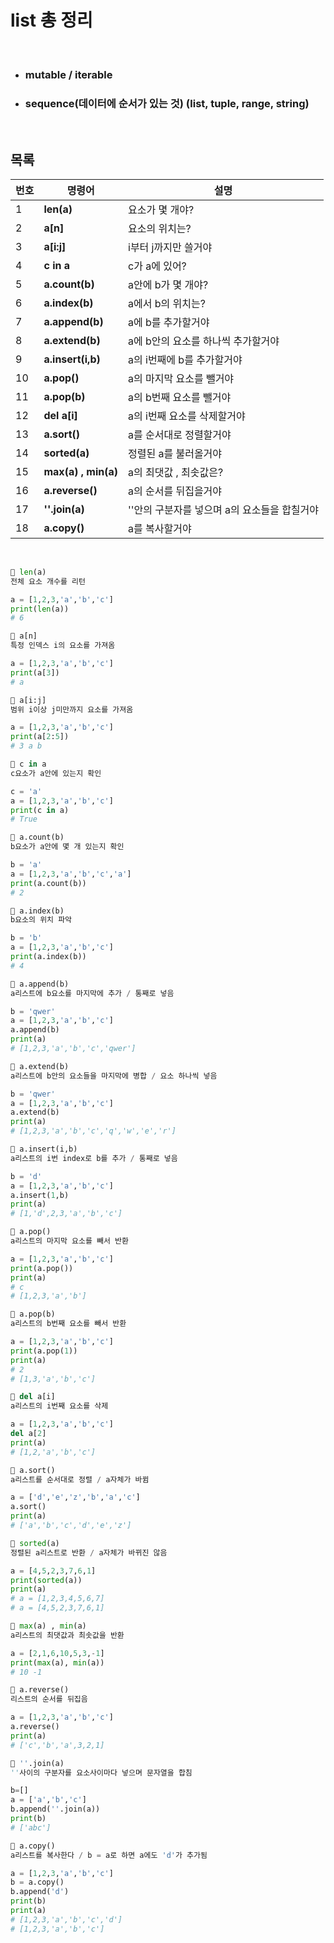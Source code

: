 # list 총 정리

<br/>

- ### mutable / iterable
- ### sequence(데이터에 순서가 있는 것) (list, tuple, range, string)

<br/>

## 목록
|번호|명령어|설명|
|--|-------|----------------------------------------------------|
|1|**len(a)**|요소가 몇 개야?|
|2|**a[n]**|요소의 위치는?|
|3|**a[i:j]**|i부터 j까지만 쓸거야|
|4|**c in a**|c가 a에 있어?|
|5|**a.count(b)**|a안에 b가 몇 개야?|
|6|**a.index(b)**|a에서 b의 위치는?|
|7|**a.append(b)**|a에 b를 추가할거야|
|8|**a.extend(b)**|a에 b안의 요소를 하나씩 추가할거야|
|9|**a.insert(i,b)**|a의 i번째에 b를 추가할거야|
|10|**a.pop()**|a의 마지막 요소를 뺄거야|
|11|**a.pop(b)**|a의 b번째 요소를 뺄거야|
|12|**del a[i]**|a의 i번째 요소를 삭제할거야|
|13|**a.sort()**|a를 순서대로 정렬할거야|
|14|**sorted(a)**|정렬된 a를 불러올거야|
|15|**max(a) , min(a)**|a의 최댓값 , 최솟값은?|
|16|**a.reverse()**|a의 순서를 뒤집을거야|
|17|**''.join(a)**|''안의 구분자를 넣으며 a의 요소들을 합칠거야|
|18|**a.copy()**|a를 복사할거야|

<br/>

```python
🌈 len(a)
전체 요소 개수를 리턴

a = [1,2,3,'a','b','c']
print(len(a))
# 6
```

```python
🌈 a[n]
특정 인덱스 i의 요소를 가져옴

a = [1,2,3,'a','b','c']
print(a[3])
# a
```

```python
🌈 a[i:j]
범위 i이상 j미만까지 요소를 가져옴

a = [1,2,3,'a','b','c']
print(a[2:5])
# 3 a b
```

```python
🌈 c in a
c요소가 a안에 있는지 확인

c = 'a'
a = [1,2,3,'a','b','c']
print(c in a)
# True
```

```python
🌈 a.count(b)
b요소가 a안에 몇 개 있는지 확인

b = 'a'
a = [1,2,3,'a','b','c','a']
print(a.count(b))
# 2
```

```python
🌈 a.index(b)
b요소의 위치 파악

b = 'b'
a = [1,2,3,'a','b','c']
print(a.index(b))
# 4
```

```python
🌈 a.append(b)
a리스트에 b요소를 마지막에 추가 / 통째로 넣음

b = 'qwer'
a = [1,2,3,'a','b','c']
a.append(b)
print(a)
# [1,2,3,'a','b','c','qwer']
```

```python
🌈 a.extend(b)
a리스트에 b안의 요소들을 마지막에 병합 / 요소 하나씩 넣음

b = 'qwer'
a = [1,2,3,'a','b','c']
a.extend(b)
print(a)
# [1,2,3,'a','b','c','q','w','e','r']
```

```python
🌈 a.insert(i,b)
a리스트의 i번 index로 b를 추가 / 통째로 넣음

b = 'd'
a = [1,2,3,'a','b','c']
a.insert(1,b)
print(a)
# [1,'d',2,3,'a','b','c']
```

```python
🌈 a.pop()
a리스트의 마지막 요소를 빼서 반환

a = [1,2,3,'a','b','c']
print(a.pop())
print(a)
# c
# [1,2,3,'a','b']
```

```python
🌈 a.pop(b)
a리스트의 b번째 요소를 빼서 반환

a = [1,2,3,'a','b','c']
print(a.pop(1))
print(a)
# 2
# [1,3,'a','b','c']
```

```python
🌈 del a[i]
a리스트의 i번째 요소를 삭제

a = [1,2,3,'a','b','c']
del a[2]
print(a)
# [1,2,'a','b','c']
```

```python
🌈 a.sort()
a리스트를 순서대로 정렬 / a자체가 바뀜

a = ['d','e','z','b','a','c']
a.sort()
print(a)
# ['a','b','c','d','e','z']
```

```python
🌈 sorted(a)
정렬된 a리스트로 반환 / a자체가 바뀌진 않음

a = [4,5,2,3,7,6,1]
print(sorted(a))
print(a)
# a = [1,2,3,4,5,6,7]
# a = [4,5,2,3,7,6,1]
```

```python
🌈 max(a) , min(a)
a리스트의 최댓값과 최솟값을 반환

a = [2,1,6,10,5,3,-1]
print(max(a), min(a))
# 10 -1
```

```python
🌈 a.reverse()
리스트의 순서를 뒤집음

a = [1,2,3,'a','b','c']
a.reverse()
print(a)
# ['c','b','a',3,2,1]
```

```python
🌈 ''.join(a)
''사이의 구분자를 요소사이마다 넣으며 문자열을 합침

b=[]
a = ['a','b','c']
b.append(''.join(a))
print(b)
# ['abc']
```

```python
🌈 a.copy()
a리스트를 복사한다 / b = a로 하면 a에도 'd'가 추가됨

a = [1,2,3,'a','b','c']
b = a.copy()
b.append('d')
print(b)
print(a)
# [1,2,3,'a','b','c','d']
# [1,2,3,'a','b','c']
```

